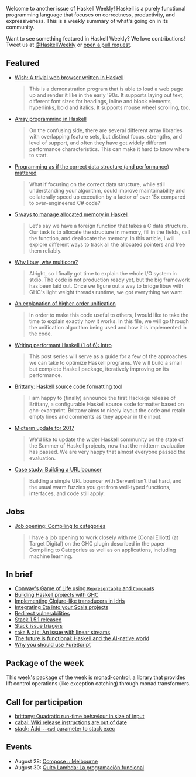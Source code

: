 Welcome to another issue of Haskell Weekly!
Haskell is a purely functional programming language that focuses on correctness, productivity, and expressiveness.
This is a weekly summary of what's going on in its community.

Want to see something featured in Haskell Weekly?
We love contributions!
Tweet us at [@HaskellWeekly](https://twitter.com/haskellweekly) or [open a pull request](https://github.com/haskellweekly/haskellweekly.github.io).

## Featured

-   [Wish: A trivial web browser written in Haskell](https://github.com/chrisdone/wish/blob/f6cb6ffa38e88a8fa082b2cff33c2da56c249608/README.md)

    > This is a demonstration program that is able to load a web page up and render it like in the early '90s. It supports laying out text, different font sizes for headings, inline and block elements, hyperlinks, bold and italics. It supports mouse wheel scrolling, too.

-   [Array programming in Haskell](https://www.tweag.io/posts/2017-08-09-array-programming-in-haskell.html)

    > On the confusing side, there are several different array libraries with overlapping feature sets, but distinct focus, strengths, and level of support, and often they have got widely different performance characteristics. This can make it hard to know where to start.

-   [Programming as if the correct data structure (and performance) mattered](http://h2.jaguarpaw.co.uk/posts/data-structures-matter/)

    > What if focusing on the correct data structure, while still understanding your algorithm, could improve maintainability and collaterally speed up execution by a factor of over 15x compared to over-engineered C# code?

-   [5 ways to manage allocated memory in Haskell](https://ro-che.info/articles/2017-08-06-manage-allocated-memory-haskell)

    > Let's say we have a foreign function that takes a C data structure. Our task is to allocate the structure in memory, fill in the fields, call the function, and deallocate the memory. In this article, I will explore different ways to track all the allocated pointers and free them reliably.

-   [Why libuv, why multicore?](https://github.com/winterland1989/stdio/wiki/Why-libuv,-why-multicore%3F/b8fe3ae9f04ed1e0e9f614939da0896087e63003)

    > Alright, so I finally got time to explain the whole I/O system in stdio. The code is not production ready yet, but the big framework has been laid out. Once we figure out a way to bridge libuv with GHC's light weight threads runtime, we got everything we want.

-   [An explanation of higher-order unification](https://github.com/jozefg/higher-order-unification/blob/21382f44205aa3d8b115fe2b2eba47489da4b492/explanation.md)

    > In order to make this code useful to others, I would like to take the time to explain exactly how it works. In this file, we will go through the unification algorithm being used and how it is implemented in the code.

-   [Writing performant Haskell (1 of 6): Intro](https://jship.github.io/posts/2017-08-09-writing-performant-haskell-part-1.html)

    > This post series will serve as a guide for a few of the approaches we can take to optimize Haskell programs. We will build a small but complete Haskell package, iteratively improving on its performance.

-   [Brittany: Haskell source code formatting tool](https://mail.haskell.org/pipermail/haskell/2017-August/025250.html)

    > I am happy to (finally) announce the first Hackage release of Brittany, a configurable Haskell source code formatter based on ghc-exactprint. Brittany aims to nicely layout the code and retain empty lines and comments as they appear in the input.

-   [Midterm update for 2017](https://summer.haskell.org/news/2017-08-04-midterm-update.html)

    > We'd like to update the wider Haskell community on the state of the Summer of Haskell projects, now that the midterm evaluation has passed. We are very happy that almost everyone passed the evaluation.

-   [Case study: Building a URL bouncer](https://vadosware.io/post/case-study-building-a-url-bouncer/)

    > Building a simple URL bouncer with Servant isn't that hard, and the usual warm fuzzies you get from well-typed functions, interfaces, and code still apply.

## Jobs

-   [Job opening: Compiling to categories](https://mail.haskell.org/pipermail/haskell-cafe/2017-August/127687.html)

    > I have a job opening to work closely with me [Conal Elliott] (at Target Digital) on the GHC plugin described in the paper Compiling to Categories as well as on applications, including machine learning.

## In brief

-   [Conway's Game of Life using `Representable` and `Comonad`s](http://chrispenner.ca/posts/conways-game-of-life.html)
-   [Building Haskell projects with GHC](https://fun-discoveries.blogspot.com/2017/08/building-haskell-projects-with-ghc.html)
-   [Implementing Clojure-like transducers in Idris](https://deque.blog/2017/08/04/transducers-in-idris-2/)
-   [Integrating Eta into your Scala projects](https://blog.eta-lang.org/integrating-eta-into-your-scala-projects-a8d494a2c5b0)
-   [Redirect vulnerabilities](http://teh.id.au/posts/2017/08/09/redirect-vulnerabilities/index.html)
-   [Stack 1.5.1 released](https://mail.haskell.org/pipermail/haskell-cafe/2017-August/127686.html)
-   [Stack issue triagers](https://www.fpcomplete.com/blog/2017/08/stack-issue-triagers)
-   [`take` & `zip`: An issue with linear streams](https://m0ar.github.io/safe-streaming/2017/08/08/take-and-zip.html)
-   [The future is functional: Haskell and the AI-native world](https://mmhaskell.com/blog/2017/8/7/the-future-is-functional-haskell-and-the-ai-native-world)
-   [Why you should use PureScript](https://gist.github.com/paf31/adfd15fbb1ac8b99fc68be2c9aca8427)

## Package of the week

This week's package of the week is [monad-control](https://www.stackage.org/haddock/nightly-2017-08-10/monad-control-1.0.2.2/Control-Monad-Trans-Control.html),
a library that provides lift control operations (like exception catching) through monad transformers.

## Call for participation

-   [brittany: Quadratic run-time behaviour in size of input](https://github.com/lspitzner/brittany/issues/34)
-   [cabal: Wiki release instructions are out of date](https://github.com/haskell/cabal/issues/4622)
-   [stack: Add `--cwd` parameter to stack exec](https://github.com/commercialhaskell/stack/issues/3264)

## Events

-   August 28: [Compose :: Melbourne](http://www.composeconference.org/2017-melbourne/)
-   August 30: [Quito Lambda: La programaci&#xf3;n funcional](https://www.meetup.com/Quito-Lambda-Meetup/events/238781847/)
